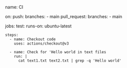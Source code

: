 name: CI

on:
  push:
    branches:
      - main
  pull_request:
    branches:
      - main

jobs:
  test:
    runs-on: ubuntu-latest

    steps:
      - name: Checkout code
        uses: actions/checkout@v3

      - name: Check for 'Hello world in text files
        run: |
          cat text1.txt text2.txt | grep -q 'Hello world'
